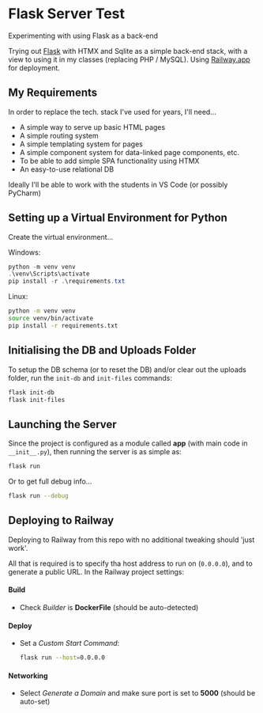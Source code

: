 # Flask Server Test

Experimenting with using Flask as a back-end

Trying out [Flask](https://flask.palletsprojects.com) with HTMX and Sqlite as a simple back-end stack, with a view to using it in my classes (replacing PHP / MySQL). Using [Railway.app](https://railway.app/) for deployment.

## My Requirements

In order to replace the tech. stack I've used for years, I'll need...

- A simple way to serve up basic HTML pages
- A simple routing system
- A simple templating system for pages
- A simple component system for data-linked page components, etc.
- To be able to add simple SPA functionality using HTMX
- An easy-to-use relational DB

Ideally I'll be able to work with the students in VS Code (or possibly PyCharm)

## Setting up a Virtual Environment for Python

Create the virtual environment...

Windows:
```PowerShell
python -m venv venv
.\venv\Scripts\activate
pip install -r .\requirements.txt
```

Linux:
```Bash
python -m venv venv
source venv/bin/activate
pip install -r requirements.txt
```

## Initialising the DB and Uploads Folder

To setup the DB schema (or to reset the DB) and/or clear out the uploads folder, run the `init-db` and `init-files` commands:

```Bash
flask init-db
flask init-files
```

## Launching the Server

Since the project is configured as a module called **app** (with main code in `__init__.py`), then running the server is as simple as:

```Bash
flask run
```

Or to get full debug info...

```Bash
flask run --debug
```

## Deploying to Railway

Deploying to Railway from this repo with no additional tweaking should 'just work'.

All that is required is to specify tha host address to run on (`0.0.0.0`), and to generate a public URL. In the Railway project settings:

#### Build
- Check *Builder* is **DockerFile** (should be auto-detected)

#### Deploy
- Set a *Custom Start Command*:
  ```Bash
  flask run --host=0.0.0.0
  ```

#### Networking
- Select *Generate a Domain* and make sure port is set to **5000** (should be auto-set)




